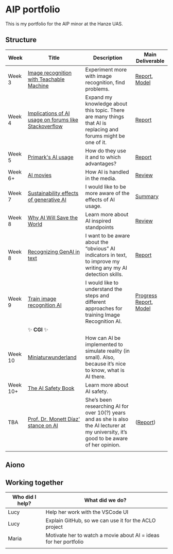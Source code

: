 # AIP portfolio

This is my portfolio for the AIP minor at the Hanze UAS.



## Structure

| Week     | Title                                                       | Description                                                                                                                                | Main Deliverable                         |
|----------|-------------------------------------------------------------|--------------------------------------------------------------------------------------------------------------------------------------------|------------------------------------------|
| Week 3   | [Image recognition with Teachable Machine][TM]              | Experiment more with image recognition, find problems.                                                                                     | [Report][tema], [Model][tm-model]        |
| Week 4   | [Implications of AI usage on forums like Stackoverflow][SO] | Expand my knowledge about this topic. There are many things that AI is replacing and forums might be one of it.                            | [Report][col]                            |
| Week 5   | [Primark's AI usage][PM]                                    | How do they use it and to which advantages?                                                                                                | [Report][ff]                             |
| Week 6+  | [AI movies][MV]                                             | How AI is handled in the media.                                                                                                            | [Review][tes]                            |
| Week 7   | [Sustainability effects of generative AI][SE]               | I would like to be more aware of the effects of AI usage.                                                                                  | [Summary][finn]                          |
| Week 8   | [Why AI Will Save the World][WAIWSTW]                       | Learn more about AI inspired standpoints                                                                                                   | [Review][stw]                            |
| Week 8   | [Recognizing GenAI in text][RT]                             | I want to be aware about the “obvious” AI indicators in text, to improve my writing any my AI detection skills.                            | [Report][bias]                           |
| Week 9   | [Train image recognition AI][IR]                            | I would like to understand the steps and different approaches for training Image Recognition AI.                                           | [Progress Report][pr], [Model][ir-model] |
|          | :sparkles: **CGI** :sparkles:                               |                                                                                                                                            |                                          |
| Week 10  | [Miniaturwunderland][MW]                                    | How can AI be implemented to simulate reality (in small). Also, because it’s nice to know, what is AI there.                               |                                          |
| Week 10+ | [The AI Safety Book][AISB]                                  | Learn more about AI safety.                                                                                                                |                                          |
| TBA      | [Prof. Dr. Monett Díaz' stance on AI][MD]                   | She’s been researching AI for over 10(?) years and as she is also the AI lecturer at my university, it’s good to be aware of her opinion.  | ([Report][md])                           |
|          |                                                             |                                                                                                                                            |                                          |

## Aiono

## Working together

| Who did I help? | What did we do?                                                  |
|-----------------|------------------------------------------------------------------|
| Lucy            | Help her work with the VSCode UI                                 |
| Lucy            | Explain GitHub, so we can use it for the ACLO project            |
| Maria           | Motivate her to watch a movie about AI = ideas for her portfolio |
|                 |                                                                  |

[TM]: sustainability
[SO]: stackoverflow
[PM]: primark
[MV]: movies
[SE]: sustainability
[WAIWSTW]: save-the-world
[RT]: recognizing-ai
[IR]: image-recognition-ai
[MW]: miniaturwunderland
[AISB]: ai-safety-book
[MD]: linkedin

[tema]: teachable-machine/Teachable%20Machine.pdf
[tm-model]: teachable-machine/model
[col]: stackoverflow
[ff]: primark/report.pdf
[tes]: movies/the-electric-state/review.pdf
[finn]: sustainability/summary-en.pdf
[stw]: save-the-world/review.pdf
[bias]: recognizing-ai/report.pdf
[pr]: image-recognition-ai
[ir-model]: image-recognition-ai
[md]: linkedin/data-scraping.pdf